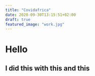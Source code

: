 ```yaml
---
title: "Covidafrica"
date: 2020-09-30T13:15:51+02:00
draft: true
featured_image: "work.jpg"
---
```


# Hello

## I did this with this and this
